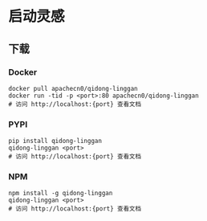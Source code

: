 # 启动灵感

## 下载

### Docker

```
docker pull apachecn0/qidong-linggan
docker run -tid -p <port>:80 apachecn0/qidong-linggan
# 访问 http://localhost:{port} 查看文档
```

### PYPI

```
pip install qidong-linggan
qidong-linggan <port>
# 访问 http://localhost:{port} 查看文档
```

### NPM

```
npm install -g qidong-linggan
qidong-linggan <port>
# 访问 http://localhost:{port} 查看文档
```